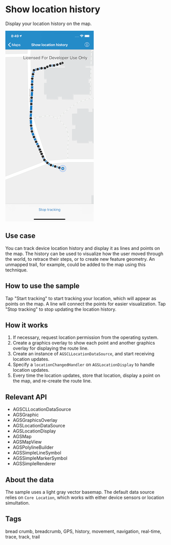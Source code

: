 # Show location history

Display your location history on the map.

![Image of show location history](show-location-history.png)

## Use case

You can track device location history and display it as lines and points on the map. The history can be used to visualize how the user moved through the world, to retrace their steps, or to create new feature geometry. An unmapped trail, for example, could be added to the map using this technique.

## How to use the sample

Tap "Start tracking" to start tracking your location, which will appear as points on the map. A line will connect the points for easier visualization. Tap "Stop tracking" to stop updating the location history.

## How it works

1. If necessary, request location permission from the operating system.
2. Create a graphics overlay to show each point and another graphics overlay for displaying the route line.
3. Create an instance of `AGSCLLocationDataSource`, and start receiving location updates.
4. Specify a `locationChangedHandler` on `AGSLocationDisplay` to handle location updates.
5. Every time the location updates, store that location, display a point on the map, and re-create the route line.

## Relevant API

* AGSCLLocationDataSource
* AGSGraphic
* AGSGraphicsOverlay
* AGSLocationDataSource
* AGSLocationDisplay
* AGSMap
* AGSMapView
* AGSPolylineBuilder
* AGSSimpleLineSymbol
* AGSSimpleMarkerSymbol
* AGSSimpleRenderer

## About the data

The sample uses a light gray vector basemap. The default data source relies on `Core Location`, which works with either device sensors or location simultation.

## Tags

bread crumb, breadcrumb, GPS, history, movement, navigation, real-time, trace, track, trail
